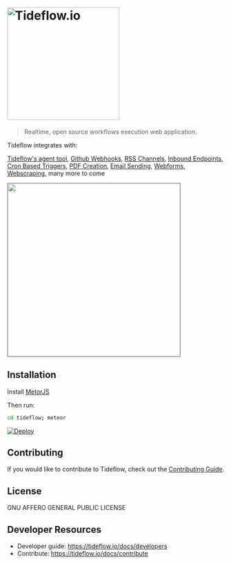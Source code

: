 # <a href='https://tideflow.io'><img src='https://raw.githubusercontent.com/tideflow-io/tideflow/b7d354c8d08d5934dcd2d351951eba29d84ed8dd/readme.jpg' width='260' alt='Tideflow.io'></a>

> Realtime, open source workflows execution web application.

Tideflow integrates with:

[Tideflow's agent tool](https://github.com/tideflow-io/tideflow-agent), [Github Webhooks](https://tideflow.io/docs/services-gh-webhooks), [RSS Channels](https://tideflow.io/docs/services-rss), [Inbound Endpoints](https://tideflow.io/docs/services-endpoints), [Cron Based Triggers](https://tideflow.io/docs/services-cron), [PDF Creation](https://tideflow.io/docs/services-pdf), [Email Sending](https://tideflow.io/docs/services-email-outgoing), [Webforms](https://tideflow.io/docs/services-webforms), [Webscraping](https://tideflow.io/docs/services-webparsy), many more to come

<img src="https://raw.githubusercontent.com/tideflow-io/tideflow-website/master/website/static/img/D43dLHRXsAIwXDs.jpg" height="400" style="border:1px solid gray;">

## Installation

Install [MetorJS](https://www.meteor.com/install)

Then run:

```bash
cd tideflow; meteor
```
[![Deploy](https://www.herokucdn.com/deploy/button.svg)](https://heroku.com/deploy?template=https://github.com/tideflow-io/tideflow)

## Contributing

If you would like to contribute to Tideflow, check out the
[Contributing Guide](https://tideflow.io/docs/contribute).

## License

GNU AFFERO GENERAL PUBLIC LICENSE

## Developer Resources

- Developer guide: https://tideflow.io/docs/developers
- Contribute: https://tideflow.io/docs/contribute
